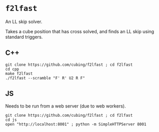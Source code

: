 # `f2lfast`

An LL skip solver.

Takes a cube position that has cross solved, and finds an LL skip using standard triggers.

## C++

    git clone https://github.com/cubing/f2lfast ; cd f2lfast
    cd cpp
    make f2lfast
    ./f2lfast --scramble "F' R' U2 R F"


## JS

Needs to be run from a web server (due to web workers).

    git clone https://github.com/cubing/f2lfast ; cd f2lfast
    cd js
    open "http://localhost:8001" ; python -m SimpleHTTPServer 8001